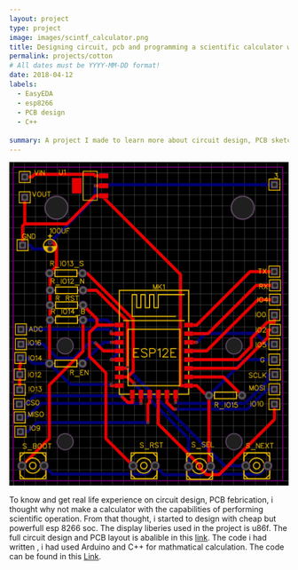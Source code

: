 ```yaml
---
layout: project
type: project
image: images/scintf_calculator.png
title: Designing circuit, pcb and programming a scientific calculator with esp8266 soc
permalink: projects/cotton
# All dates must be YYYY-MM-DD format!
date: 2018-04-12
labels:
  - EasyEDA
  - esp8266
  - PCB design
  - C++

summary: A project I made to learn more about circuit design, PCB sketching and coding with complex mathmatical model 
---
```


<div class="ui images">
  <img class="ui image" src="../images/scintf_calculator.png">
</div>



To know and get real life experience on circuit design, PCB febrication, i thought why not make a calculator with the capabilities of performing scientific operation. From that thought, i started to design with cheap but powerfull esp 8266 soc. The display liberies used in the project is u86f. The full circuit design and PCB layout is abalible in this [link](https://easyeda.com/editor#id=7aeca7a23e6c4779ad568054f154b74f|4771d9ba730444b49f8c3ca4d3c30b9d|4d9683e1f7284cb6978e3456bfbe43ca). The code i had written , i had used Arduino and C++ for mathmatical calculation. The code can be found in this [Link](https://github.com/samiulextreem/Device_advance).



